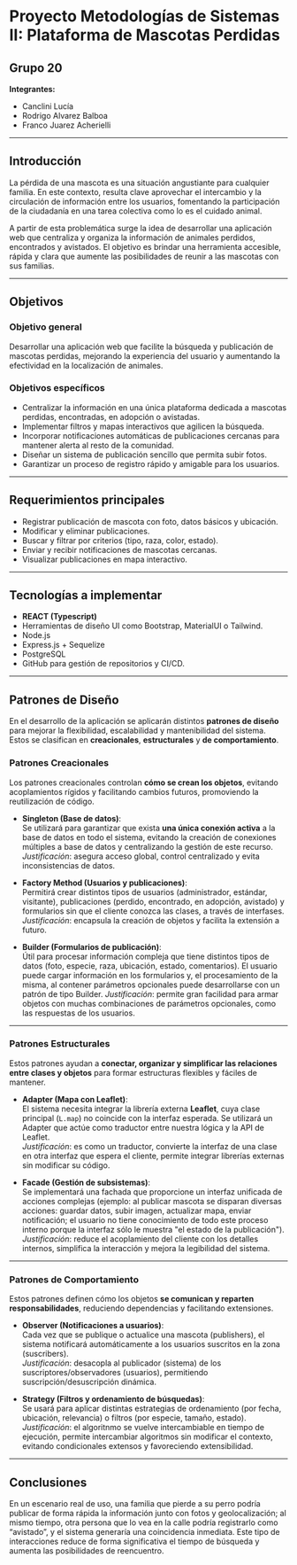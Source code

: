 # Proyecto Metodologías de Sistemas II: Plataforma de Mascotas Perdidas

## Grupo 20  
**Integrantes:**  
- Canclini Lucía  
- Rodrigo Alvarez Balboa  
- Franco Juarez Acherielli  

---

## Introducción

La pérdida de una mascota es una situación angustiante para cualquier familia. En este contexto, resulta clave aprovechar el intercambio y la circulación de información entre los usuarios, fomentando la participación de la ciudadanía en una tarea colectiva como lo es el cuidado animal.

A partir de esta problemática surge la idea de desarrollar una aplicación web que centraliza y organiza la información de animales perdidos, encontrados y avistados. El objetivo es brindar una herramienta accesible, rápida y clara que aumente las posibilidades de reunir a las mascotas con sus familias.

---


## Objetivos

### Objetivo general

Desarrollar una aplicación web que facilite la búsqueda y publicación de mascotas perdidas, mejorando la experiencia del usuario y aumentando la efectividad en la localización de animales.

### Objetivos específicos

- Centralizar la información en una única plataforma dedicada a mascotas perdidas, encontradas, en adopción o avistadas.
- Implementar filtros y mapas interactivos que agilicen la búsqueda.
- Incorporar notificaciones automáticas de publicaciones cercanas para mantener alerta al resto de la comunidad.
- Diseñar un sistema de publicación sencillo que permita subir fotos.
- Garantizar un proceso de registro rápido y amigable para los usuarios.

---

## Requerimientos principales

- Registrar publicación de mascota con foto, datos básicos y ubicación.
- Modificar y eliminar publicaciones.
- Buscar y filtrar por criterios (tipo, raza, color, estado).
- Enviar y recibir notificaciones de mascotas cercanas.
- Visualizar publicaciones en mapa interactivo.

---

## Tecnologías a implementar

- **REACT (Typescript)**
- Herramientas de diseño UI como Bootstrap, MaterialUI o Tailwind.
- Node.js
- Express.js + Sequelize
- PostgreSQL
- GitHub para gestión de repositorios y CI/CD.

---

## Patrones de Diseño

En el desarrollo de la aplicación se aplicarán distintos **patrones de diseño** para mejorar la flexibilidad, escalabilidad y mantenibilidad del sistema. Estos se clasifican en **creacionales**, **estructurales** y **de comportamiento**.

### Patrones Creacionales

Los patrones creacionales controlan **cómo se crean los objetos**, evitando acoplamientos rígidos y facilitando cambios futuros, promoviendo la reutilización de código.

- **Singleton (Base de datos)**:  
  Se utilizará para garantizar que exista **una única conexión activa** a la base de datos en todo el sistema, evitando la creación de conexiones múltiples a base de datos y centralizando la gestión de este recurso.  
  *Justificación*: asegura acceso global, control centralizado y evita inconsistencias de datos.

- **Factory Method (Usuarios y publicaciones)**:  
  Permitirá crear distintos tipos de usuarios (administrador, estándar, visitante), publicaciones (perdido, encontrado, en adopción, avistado) y formularios sin que el cliente conozca las clases, a través de interfases.  
  *Justificación*: encapsula la creación de objetos y facilita la extensión a futuro.

- **Builder (Formularios de publicación)**:  
  Útil para procesar información compleja que tiene distintos tipos de datos (foto, especie, raza, ubicación, estado, comentarios). El usuario puede cargar información en los formularios y, el procesamiento de la misma, al contener parámetros opcionales puede desarrollarse con un patrón de tipo Builder.
  *Justificación*: permite gran facilidad para armar objetos con muchas combinaciones de parámetros opcionales, como las respuestas de los usuarios.

---

### Patrones Estructurales

Estos patrones ayudan a **conectar, organizar y simplificar las relaciones entre clases y objetos** para formar estructuras flexibles y fáciles de mantener.

- **Adapter (Mapa con Leaflet)**:  
  El sistema necesita integrar la librería externa **Leaflet**, cuya clase principal (`L.map`) no coincide con la interfaz esperada. Se utilizará un Adapter que actúe como traductor entre nuestra lógica y la API de Leaflet.  
  *Justificación*: es como un traductor, convierte la interfaz de una clase en otra interfaz que espera el cliente, permite integrar librerías externas sin modificar su código.

- **Facade (Gestión de subsistemas)**:  
  Se implementará una fachada que proporcione un interfaz unificada de acciones complejas (ejemplo: al publicar mascota se disparan diversas acciones: guardar datos, subir imagen, actualizar mapa, enviar notificación; el usuario no tiene conocimiento de todo este proceso interno porque la interfaz sólo le muestra "el estado de la publicación").  
  *Justificación*: reduce el acoplamiento del cliente con los detalles internos, simplifica la interacción y mejora la legibilidad del sistema.

---

### Patrones de Comportamiento

Estos patrones definen cómo los objetos **se comunican y reparten responsabilidades**, reduciendo dependencias y facilitando extensiones.

- **Observer (Notificaciones a usuarios)**:  
  Cada vez que se publique o actualice una mascota (publishers), el sistema notificará automáticamente a los usuarios suscritos en la zona (suscribers).  
  *Justificación*: desacopla al publicador (sistema) de los suscriptores/observadores (usuarios), permitiendo suscripción/desuscripción dinámica.

- **Strategy (Filtros y ordenamiento de búsquedas)**:  
  Se usará para aplicar distintas estrategias de ordenamiento (por fecha, ubicación, relevancia) o filtros (por especie, tamaño, estado).  
  *Justificación*: el algoritnmo se vuelve intercambiable en tiempo de ejecución, permite intercambiar algoritmos sin modificar el contexto, evitando condicionales extensos y favoreciendo extensibilidad.

---

## Conclusiones

En un escenario real de uso, una familia que pierde a su perro podría publicar de forma rápida la información junto con fotos y geolocalización; al mismo tiempo, otra persona que lo vea en la calle podría registrarlo como “avistado”, y el sistema generaría una coincidencia inmediata. Este tipo de interacciones reduce de forma significativa el tiempo de búsqueda y aumenta las posibilidades de reencuentro.
